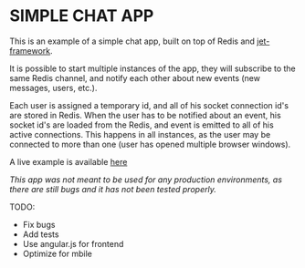 # SIMPLE CHAT APP

This is an example of a simple chat app, built on top of Redis and [jet-framework](https://github.com/ivan-jukic/jet-framework).

It is possible to start multiple instances of the app, they will subscribe to the same Redis channel, and notify
each other about new events (new messages, users, etc.).

Each user is assigned a temporary id, and all of his socket connection id's are stored in Redis. When the user has to be
notified about an event, his socket id's are loaded from the Redis, and event is emitted to all of his active connections.
This happens in all instances, as the user may be connected to more than one (user has opened multiple browser windows).

A live example is available [here](http://ivanjukic.com/)

*This app was not meant to be used for any production environments, as there are still bugs and it has not been tested
properly.*

TODO:

* Fix bugs
* Add tests
* Use angular.js for frontend
* Optimize for mbile
